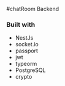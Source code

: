 #chatRoom Backend

### Built with

- NestJs
- socket.io
- passport
- jwt
- typeorm
- PostgreSQL
- crypto
